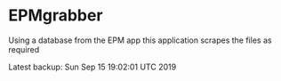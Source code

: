 # EPMgrabber
Using a database from the EPM app this application scrapes the files as required


Latest backup: Sun Sep 15 19:02:01 UTC 2019
